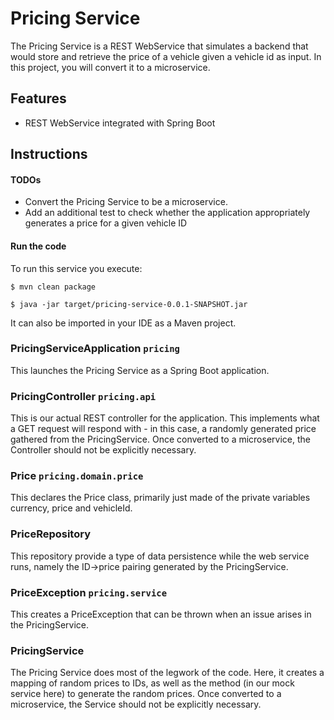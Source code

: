 # Pricing Service

The Pricing Service is a REST WebService that simulates a backend that
would store and retrieve the price of a vehicle given a vehicle id as
input. In this project, you will convert it to a microservice.


## Features

- REST WebService integrated with Spring Boot

## Instructions

#### TODOs

- Convert the Pricing Service to be a microservice.
- Add an additional test to check whether the application appropriately generates a price for a given vehicle ID

#### Run the code

To run this service you execute:

```
$ mvn clean package
```

```
$ java -jar target/pricing-service-0.0.1-SNAPSHOT.jar
```

It can also be imported in your IDE as a Maven project.


### PricingServiceApplication `pricing`

This launches the Pricing Service as a Spring Boot application.

### PricingController `pricing.api`

This is our actual REST controller for the application. This implements what a GET request will respond with - in this case, a randomly generated price gathered from the PricingService. Once converted to a microservice, the Controller should not be explicitly necessary.

### Price `pricing.domain.price`

This declares the Price class, primarily just made of the private variables currency, price and vehicleId.

### PriceRepository

This repository provide a type of data persistence while the web service runs, namely the ID->price pairing generated by the PricingService.

### PriceException `pricing.service`

This creates a PriceException that can be thrown when an issue arises in the PricingService.

### PricingService

The Pricing Service does most of the legwork of the code. Here, it creates a mapping of random prices to IDs, as well as the method (in our mock service here) to generate the random prices. Once converted to a microservice, the Service should not be explicitly necessary.


